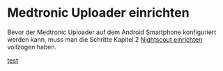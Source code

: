 # Medtronic Uploader einrichten

Bevor der Medtronic Uploader auf dem Android Smartphone konfiguriert werden kann, muss man die Schritte Kapitel 2 [Nightscout einrichten](../../nightscout_einrichten.html) vollzogen haben.

[test](..\dokumente\arbeitsblatt.pdf)
